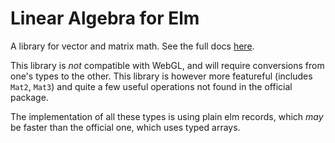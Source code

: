 # Linear Algebra for Elm

A library for vector and matrix math. See the full docs [here][docs].

[docs]: https://package.elm-lang.org/packages/jjant/linear-algebra/latest/

This library is _not_ compatible with WebGL, and will require conversions from one's types to the other. This library is however more featureful (includes `Mat2`, `Mat3`) and quite a few useful operations not found in the official package.

The implementation of all these types is using plain elm records, which _may_ be faster than the official one, which uses typed arrays.

[webgl]: https://github.com/elm-explorations/webgl
